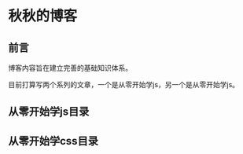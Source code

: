 # 秋秋的博客

## 前言

博客内容旨在建立完善的基础知识体系。

目前打算写两个系列的文章，一个是从零开始学js，另一个是从零开始学js。

## 从零开始学js目录

## 从零开始学css目录

